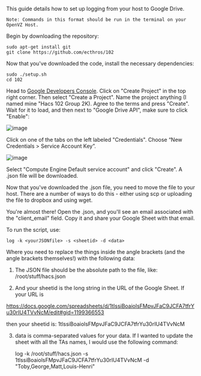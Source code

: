 This guide details how to set up logging from your host to Google Drive.

	Note: Commands in this format should be run in the terminal on your OpenVZ Host.

Begin by downloading the repository: 

	sudo apt-get install git
	git clone https://github.com/ecthros/102

Now that you've downloaded the code, install the necessary dependencies:

	sudo ./setup.sh
	cd 102

Head to <a href=https://console.developers.google.com/apis/api/drive/overview>Google Developers Console</a>. Click on "Create Project" in the top right corner. Then select "Create a Project". Name the project anything (I named mine "Hacs 102 Group 2K). Agree to the terms and press "Create". Wait for it to load, and then next to "Google Drive API", make sure to click "Enable":

![image](https://cloud.githubusercontent.com/assets/14065974/22453363/4bd47b48-e74c-11e6-9d71-8c6c596d5561.png)

Click on one of the tabs on the left labeled "Credentials". Choose “New Credentials > Service Account Key”.

![image](https://cloud.githubusercontent.com/assets/14065974/22453376/7b2b506a-e74c-11e6-95a6-33cb8318966d.png)

Select "Compute Engine Default service account" and click "Create". A .json file will be downloaded.

Now that you've downloaded the .json file, you need to move the file to your host. There are a number of ways to do this - either using scp or uploading the file to dropbox and using wget.

You're almost there! Open the .json, and you'll see an email associated with the "client_email" field. Copy it and share your Google Sheet with that email.

To run the script, use:

	log -k <yourJSONfile> -s <sheetid> -d <data>

Where you need to replace the things inside the angle brackets (and the angle brackets themselves!) with the following data:

1. The JSON file should be the absolute path to the file, like:
	/root/stuff/hacs.json

2. And your sheetid is the long string in the URL of the Google Sheet. If your URL is

https://docs.google.com/spreadsheets/d/1tlssiBoaiolsFMpvJFaC9JCFA7tfrYu30rIU4TVvNcM/edit#gid=1199366553

then your sheetid is: 1tlssiBoaiolsFMpvJFaC9JCFA7tfrYu30rIU4TVvNcM

3. data is comma-separated values for your data. If I wanted to update the sheet with all the TAs names, I would use the following command:

	log -k /root/stuff/hacs.json -s 1tlssiBoaiolsFMpvJFaC9JCFA7tfrYu30rIU4TVvNcM -d "Toby,George,Matt,Louis-Henri"
